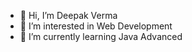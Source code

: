 - 👋 Hi, I’m Deepak Verma
- 👀 I’m interested in Web Development 
- 🌱 I’m currently learning Java Advanced

<!---
deepak032002/deepak032002 is a ✨ special ✨ repository because its `README.md` (this file) appears on your GitHub profile.
You can click the Preview link to take a look at your changes.
--->
